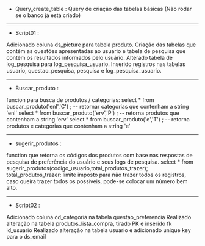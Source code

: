 * Query_create_table :
Query de criação das tabelas básicas (Não rodar se o banco já está criado)

----------------------------------------------------------------
* Script01 :

Adicionado coluna ds_picture para tabela produto.
Criação das tabelas que contém as questões apresentadas ao usuario e tabela de pesquisa que contém os resultados informados pelo usuário.
Alterado tabela de log_pesquisa para log_pesquisa_usuario.
Inserido registros nas tabelas usuario, questao_pesquisa, pesquisa e log_pesquisa_usuario.

----------------------------------------------------------------
* Buscar_produto :

funcion para busca de produtos / categorias:
select * from buscar_produto('enl','C') ; -- retornar categorias que contenham a string 'enl'
select * from buscar_produto('erv','P') ; -- retorna produtos que contenham a string 'erv'
select * from buscar_produto('e','T') ; -- retorna produtos e categorias que contenham a string 'e'

----------------------------------------------------------------
* sugerir_produtos :

function que retorna os códigos dos produtos com base nas respostas de pesquisa de preferência do usuário e seus logs de pesquisa.
select * from sugerir_produtos(codigo_usuario,total_produtos_trazer);
total_produtos_trazer: limite imposto para não trazer todos os registros, caso queira trazer todos os possíveis, pode-se colocar um número bem alto.

----------------------------------------------------------------
* Script02 :

Adicionado coluna cd_categoria na tabela questao_preferencia
Realizado alteração na tabela produtos_lista_compra, tirado PK e inserido fk id_usuario
Realizado alteração na tabela usuario e adicionado unique key para o ds_email
